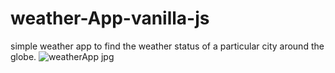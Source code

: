 # weather-App-vanilla-js

simple weather app to find the weather status of a particular city around the globe.
![weatherApp jpg](https://github.com/neemadeshwal/weather-App-vanilla-js/assets/132614613/d0561a7b-ba5a-4f63-9444-445f305d20ee)
